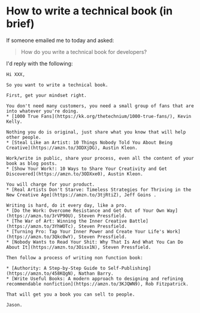 # How to write a technical book (in brief)

If someone emailed me to today and asked:

> How do you write a technical book for developers?

I'd reply with the following:


	Hi XXX,

	So you want to write a technical book.

	First, get your mindset right.

	You don't need many customers, you need a small group of fans that are into whatever you're doing.
	* [1000 True Fans](https://kk.org/thetechnium/1000-true-fans/), Kevin Kelly.

	Nothing you do is original, just share what you know that will help other people.
	* [Steal Like an Artist: 10 Things Nobody Told You About Being Creative](https://amzn.to/3ODXjDG), Austin Kleon.

	Work/write in public, share your process, even all the content of your book as blog posts.
	* [Show Your Work!: 10 Ways to Share Your Creativity and Get Discovered](https://amzn.to/3ODXxe0), Austin Kleon.

	You will charge for your product.
	* [Real Artists Don't Starve: Timeless Strategies for Thriving in the New Creative Age](https://amzn.to/3tjRtiZ), Jeff Goins .

	Writing is hard, do it every day, like a pro.
	* [Do the Work: Overcome Resistance and Get Out of Your Own Way](https://amzn.to/3rVP90U), Steven Pressfield.
	* [The War of Art: Winning the Inner Creative Battle](https://amzn.to/3YhWOTc), Steven Pressfield.
	* [Turning Pro: Tap Your Inner Power and Create Your Life's Work](https://amzn.to/3Qkc0wY), Steven Pressfield.
	* [Nobody Wants to Read Your Shit: Why That Is And What You Can Do About It](https://amzn.to/3Oisx1N), Steven Pressfield.

	Then follow a process of writing non function book:

	* [Authority: A Step-by-Step Guide to Self-Publishing](https://amzn.to/458KQgN), Nathan Barry.
	* [Write Useful Books: A modern approach to designing and refining recommendable nonfiction](https://amzn.to/3KJQWN9), Rob Fitzpatrick.

	That will get you a book you can sell to people.

	Jason.

